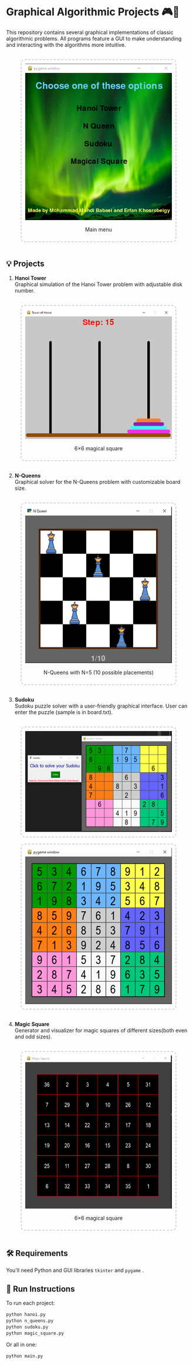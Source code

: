# Graphical Algorithmic Projects 🎮🧠

This repository contains several graphical implementations of classic algorithmic problems. All programs feature a GUI to make understanding and interacting with the algorithms more intuitive.

<br>
<div align="center" style="border: 2px dashed #ccc; border-radius: 10px; padding: 10px; width: fit-content; margin: auto;">
  <img src="image.png" alt="alt text" width="400"/>
  <p>Main menu</p>
</div>

<br>

## 💡 Projects

1. **Hanoi Tower**  
   Graphical simulation of the Hanoi Tower problem with adjustable disk number.
<br><br>
<div align="center" style="border: 2px dashed #ccc; border-radius: 10px; padding: 10px; width: fit-content; margin: auto;">
  <img src="image-2.png" alt="alt text" width="400"/>
  <p>6×6 magical square</p>
</div>
<br>

2. **N-Queens**  
   Graphical solver for the N-Queens problem with customizable board size.
<br>
<div align="center" style="border: 2px dashed #ccc; border-radius: 10px; padding: 10px; width: fit-content; margin: auto;">
  <img src="image-3.png" alt="alt text" width="400"/>
  <p>N-Queens with N=5 (10 possible placements)</p>
</div>

<br>

3. **Sudoku**  
   Sudoku puzzle solver with a user-friendly graphical interface. User can enter the puzzle (sample is in board.txt).

<br>
<div align="center" style="border: 2px dashed #ccc; border-radius: 10px; padding: 10px; width: fit-content; margin: auto;">
  <img src="image-4.png" alt="alt text" width="400"/>
</div>
<br>

<div align="center" style="border: 2px dashed #ccc; border-radius: 10px; padding: 10px; width: fit-content; margin: auto;">
  <img src="image-5.png" alt="alt text" width="400"/>
</div>
<br>

4. **Magic Square**  
   Generator and visualizer for magic squares of different sizes(both even and odd sizes).

<br>

<div align="center" style="border: 2px dashed #ccc; border-radius: 10px; padding: 10px; width: fit-content; margin: auto;">
  <img src="image-6.png" alt="alt text" width="400"/>
  <p>6×6 magical square</p>
</div>

<br>


## 🛠 Requirements

You'll need Python and GUI libraries  `tkinter` and `pygame` .

## 🚀 Run Instructions

To run each project:

```bash
python hanoi.py
python n_queens.py
python sudoku.py
python magic_square.py
```

Or all in one:
```bash
python main.py
```
